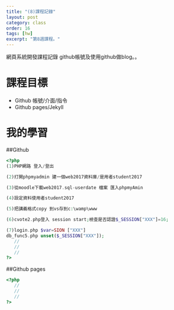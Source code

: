 ```yaml
---
title: "(8)課程記錄"
layout: post
category: class
order: 16
tags: [hw]
excerpt: "第8週課程。"
---
```

網頁系統開發課程記錄
github帳號及使用github做blog。。

# 課程目標
- Github 帳號/介面/指令
- Github pages/Jekyll

# 我的學習

##Github



```php
<?php
(1)PHP網路 登入/登出

(2)打開phpmyadmin 建一個web2017資料庫/是用者student2017

(3)從moodle下載web2017.sql-userdate 檔案 匯入phpmyAmin

(4)設定資料使用者student2017

(5)把講義格式copy 到vs存到c:\wamp\www

(6)cvote2.php登入 session start;檢查是否認證$_SESSION["XXX"]=16;

(7)login.php $var=SION ["XXX"]
db_func5.php unset($_SESSION["XXX"]);
   //
   //
   //
?>
```
##Github pages

```php
<?php
   //
   //
   //
?>
```


[1]: https://github.com/        "GitHub"
[2]: https://pages.github.com/  "GitHub Pages"
[3]: https://jekyllrb.com/      "Jekyll"
[4]: http://markdown.tw         "Markdown文件"
[5]: http://dillinger.io/       "Dillinger"








